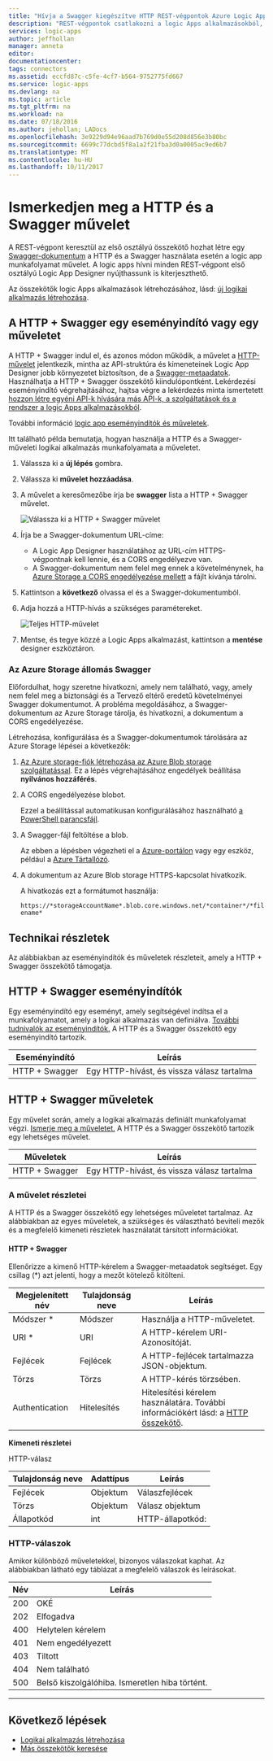 ```yaml
---
title: "Hívja a Swagger kiegészítve HTTP REST-végpontok Azure Logic Apps-összekötője |} Microsoft Docs"
description: "REST-végpontok csatlakozni a logic Apps alkalmazásokból, kiegészítve a HTTP Swagger Swagger keresztül összekötő"
services: logic-apps
author: jeffhollan
manager: anneta
editor: 
documentationcenter: 
tags: connectors
ms.assetid: eccfd87c-c5fe-4cf7-b564-9752775fd667
ms.service: logic-apps
ms.devlang: na
ms.topic: article
ms.tgt_pltfrm: na
ms.workload: na
ms.date: 07/18/2016
ms.author: jehollan; LADocs
ms.openlocfilehash: 3e9229d94e96aad7b769d0e55d208d856e3b80bc
ms.sourcegitcommit: 6699c77dcbd5f8a1a2f21fba3d0a0005ac9ed6b7
ms.translationtype: MT
ms.contentlocale: hu-HU
ms.lasthandoff: 10/11/2017
---
```

# <a name="get-started-with-the-http--swagger-action"></a>Ismerkedjen meg a HTTP és a Swagger művelet

A REST-végpont keresztül az első osztályú összekötő hozhat létre egy [Swagger-dokumentum](https://swagger.io) a HTTP és a Swagger használata esetén a logic app munkafolyamat művelet. A logic apps hívni minden REST-végpont első osztályú Logic App Designer nyújthassunk is kiterjeszthető.

Az összekötők logic Apps alkalmazások létrehozásához, lásd: [új logikai alkalmazás létrehozása](../logic-apps/logic-apps-create-a-logic-app.md).

## <a name="use-http--swagger-as-a-trigger-or-an-action"></a>A HTTP + Swagger egy eseményindító vagy egy műveletet

A HTTP + Swagger indul el, és azonos módon működik, a művelet a [HTTP-művelet](connectors-native-http.md) jelentkezik, mintha az API-struktúra és kimeneteinek Logic App Designer jobb környezetet biztosítson, de a [Swagger-metaadatok](https://swagger.io). Használhatja a HTTP + Swagger összekötő kiindulópontként. Lekérdezési eseményindító végrehajtásához, hajtsa végre a lekérdezés minta ismertetett [hozzon létre egyéni API-k hívására más API-k, a szolgáltatások és a rendszer a logic Apps alkalmazásokból](../logic-apps/logic-apps-create-api-app.md#polling-triggers).

További információ [logic app eseményindítók és műveletek](connectors-overview.md).

Itt található példa bemutatja, hogyan használja a HTTP és a Swagger-műveleti logikai alkalmazás munkafolyamata a műveletet.

1. Válassza ki a **új lépés** gombra.
2. Válassza ki **művelet hozzáadása**.
3. A művelet a keresőmezőbe írja be **swagger** lista a HTTP + Swagger művelet.
   
    ![Válassza ki a HTTP + Swagger művelet](./media/connectors-native-http-swagger/using-action-1.png)
4. Írja be a Swagger-dokumentum URL-címe:
   
   * A Logic App Designer használatához az URL-cím HTTPS-végpontnak kell lennie, és a CORS engedélyezve van.
   * A Swagger-dokumentum nem felel meg ennek a követelménynek, ha [Azure Storage a CORS engedélyezése mellett](#hosting-swagger-from-storage) a fájlt kívánja tárolni.
5. Kattintson a **következő** olvassa el és a Swagger-dokumentumból.
6. Adja hozzá a HTTP-hívás a szükséges paramétereket.
   
    ![Teljes HTTP-művelet](./media/connectors-native-http-swagger/using-action-2.png)
7. Mentse, és tegye közzé a Logic Apps alkalmazást, kattintson a **mentése** designer eszköztáron.

### <a name="host-swagger-from-azure-storage"></a>Az Azure Storage állomás Swagger
Előfordulhat, hogy szeretne hivatkozni, amely nem található, vagy, amely nem felel meg a biztonsági és a Tervező eltérő eredetű követelményei Swagger dokumentumot. A probléma megoldásához, a Swagger-dokumentum az Azure Storage tárolja, és hivatkozni, a dokumentum a CORS engedélyezése.  

Létrehozása, konfigurálása és a Swagger-dokumentumok tárolására az Azure Storage lépései a következők:

1. [Az Azure storage-fiók létrehozása az Azure Blob storage szolgáltatással](../storage/common/storage-create-storage-account.md). Ez a lépés végrehajtásához engedélyek beállítása **nyilvános hozzáférés**.

2. A CORS engedélyezése blobot. 

   Ezzel a beállítással automatikusan konfigurálásához használható [a PowerShell parancsfájl](https://github.com/logicappsio/EnableCORSAzureBlob/blob/master/EnableCORSAzureBlob.ps1).

3. A Swagger-fájl feltöltése a blob. 

   Az ebben a lépésben végezheti el a [Azure-portálon](https://portal.azure.com) vagy egy eszköz, például a [Azure Tártallózó](http://storageexplorer.com/).

4. A dokumentum az Azure Blob storage HTTPS-kapcsolat hivatkozik. 

   A hivatkozás ezt a formátumot használja:

   `https://*storageAccountName*.blob.core.windows.net/*container*/*filename*`

## <a name="technical-details"></a>Technikai részletek
Az alábbiakban az eseményindítók és műveletek részleteit, amely a HTTP + Swagger összekötő támogatja.

## <a name="http--swagger-triggers"></a>HTTP + Swagger eseményindítók
Egy eseményindító egy eseményt, amely segítségével indítsa el a munkafolyamatot, amely a logikai alkalmazás van definiálva. [További tudnivalók az eseményindítók.](connectors-overview.md) A HTTP és a Swagger összekötő egy eseményindító tartozik.

| Eseményindító | Leírás |
| --- | --- |
| HTTP + Swagger |Egy HTTP-hívást, és vissza válasz tartalma |

## <a name="http--swagger-actions"></a>HTTP + Swagger műveletek
Egy művelet során, amely a logikai alkalmazás definiált munkafolyamat végzi. [Ismerje meg a műveletet.](connectors-overview.md) A HTTP és a Swagger összekötő tartozik egy lehetséges művelet.

| Műveletek | Leírás |
| --- | --- |
| HTTP + Swagger |Egy HTTP-hívást, és vissza válasz tartalma |

### <a name="action-details"></a>A művelet részletei
A HTTP és a Swagger összekötő egy lehetséges műveletet tartalmaz. Az alábbiakban az egyes műveletek, a szükséges és választható beviteli mezők és a megfelelő kimeneti részletek használatát társított információkat.

#### <a name="http--swagger"></a>HTTP + Swagger
Ellenőrizze a kimenő HTTP-kérelem a Swagger-metaadatok segítséget.
Egy csillag (*) azt jelenti, hogy a mezőt kötelező kitölteni.

| Megjelenített név | Tulajdonság neve | Leírás |
| --- | --- | --- |
| Módszer * |Módszer |Használja a HTTP-műveletet. |
| URI * |URI |A HTTP-kérelem URI-Azonosítóját. |
| Fejlécek |Fejlécek |A HTTP-fejlécek tartalmazza JSON-objektum. |
| Törzs |Törzs |A HTTP-kérés törzsében. |
| Authentication |Hitelesítés |Hitelesítési kérelem használatára. További információkért lásd: a [HTTP összekötő](connectors-native-http.md#authentication). |

**Kimeneti részletei**

HTTP-válasz

| Tulajdonság neve | Adattípus | Leírás |
| --- | --- | --- |
| Fejlécek |Objektum |Válaszfejlécek |
| Törzs |Objektum |Válasz objektum |
| Állapotkód |int |HTTP-állapotkód: |

### <a name="http-responses"></a>HTTP-válaszok
Amikor különböző műveletekkel, bizonyos válaszokat kaphat. Az alábbiakban látható egy táblázat a megfelelő válaszok és leírásokat.

| Név | Leírás |
| --- | --- |
| 200 |OKÉ |
| 202 |Elfogadva |
| 400 |Helytelen kérelem |
| 401 |Nem engedélyezett |
| 403 |Tiltott |
| 404 |Nem található |
| 500 |Belső kiszolgálóhiba. Ismeretlen hiba történt. |

- - -
## <a name="next-steps"></a>Következő lépések

* [Logikai alkalmazás létrehozása](../logic-apps/logic-apps-create-a-logic-app.md)
* [Más összekötők keresése](apis-list.md)